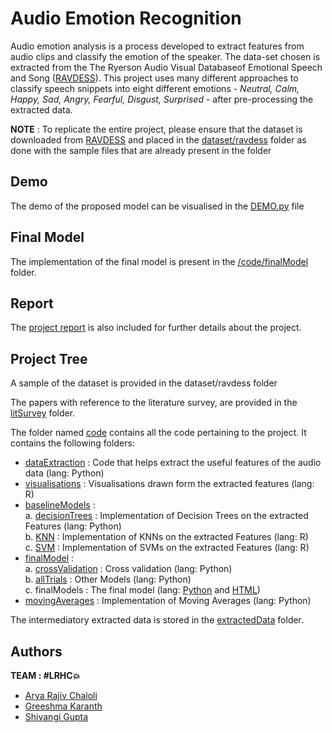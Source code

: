 # Audio Emotion Recognition

Audio emotion analysis is a process developed to extract features from audio clips and classify the emotion of the speaker. The data-set chosen is extracted from the The Ryerson Audio Visual Databaseof Emotional Speech and Song ([RAVDESS](https://www.kaggle.com/uwrfkaggler/ravdess-emotional-speech-audio)). This project uses many different approaches to classify speech snippets into eight different emotions - *Neutral, Calm, Happy, Sad, Angry, Fearful, Disgust, Surprised* - after pre-processing the extracted data.

**NOTE** : To replicate the entire project, please ensure that the dataset is downloaded from [RAVDESS](https://www.kaggle.com/uwrfkaggler/ravdess-emotional-speech-audio) and placed in the [dataset/ravdess](https://github.com/AryaRajivChaloli/Audio-Emotion-Recognition/tree/master/dataset/ravdess) folder as done with the sample files that are already present in the folder

## Demo

The demo of the proposed model can be visualised in the [DEMO.py](https://github.com/AryaRajivChaloli/Audio-Emotion-Recognition/tree/master/DEMO.py) file

## Final Model

The implementation of the final model is present in the [/code/finalModel](https://github.com/AryaRajivChaloli/Audio-Emotion-Recognition/tree/master/code/4_finalModel) folder.

## Report

The [project report](https://github.com/AryaRajivChaloli/Audio-Emotion-Recognition/tree/master/projectReport) is also included for further details about the project.

## Project Tree

A sample of the dataset is provided in the dataset/ravdess folder

The papers with reference to the literature survey, are provided in the [litSurvey](https://github.com/AryaRajivChaloli/Audio-Emotion-Recognition/tree/master/litSurvey) folder.

The folder named [code](https://github.com/AryaRajivChaloli/Audio-Emotion-Recognition/tree/master/code) contains all the code pertaining to the project.
It contains the following folders:
* [dataExtraction](https://github.com/AryaRajivChaloli/Audio-Emotion-Recognition/tree/master/code/1_dataExtraction) : Code that helps extract the useful features of the audio data (lang: Python)
* [visualisations](https://github.com/AryaRajivChaloli/Audio-Emotion-Recognition/tree/master/code/2_visualisations) : Visualisations drawn form the extracted features (lang: R)
* [baselineModels](https://github.com/AryaRajivChaloli/Audio-Emotion-Recognition/tree/master/code/3_baselineModels) : 
	<br>a. [decisionTrees](https://github.com/AryaRajivChaloli/Audio-Emotion-Recognition/tree/master/code/3_baselineModels/1_decisionTrees) : Implementation of Decision Trees on the extracted Features (lang: Python)
	<br>b. [KNN](https://github.com/AryaRajivChaloli/Audio-Emotion-Recognition/tree/master/code/3_baselineModels/2_KNN) : Implementation of KNNs on the extracted Features (lang: R)
	<br>c. [SVM](https://github.com/AryaRajivChaloli/Audio-Emotion-Recognition/tree/master/code/3_baselineModels/3_SVM) : Implementation of SVMs on the extracted Features (lang: R)
* [finalModel](https://github.com/AryaRajivChaloli/Audio-Emotion-Recognition/tree/master/code/4_finalModel) : 
	<br>a. [crossValidation](https://github.com/AryaRajivChaloli/Audio-Emotion-Recognition/blob/master/code/4_finalModel/1_crossValidation.py) : Cross validation (lang: Python)
	<br>b. [allTrials](https://github.com/AryaRajivChaloli/Audio-Emotion-Recognition/blob/master/code/4_finalModel/2_allTrials.py) : Other Models (lang: Python)
    <br>c. finalModels : The final model (lang: [Python](https://github.com/AryaRajivChaloli/Audio-Emotion-Recognition/blob/master/code/4_finalModel/3_finalModels.ipynb) and [HTML](https://github.com/AryaRajivChaloli/Audio-Emotion-Recognition/blob/master/code/4_finalModel/3_finalModels.html))
* [movingAverages](https://github.com/AryaRajivChaloli/Audio-Emotion-Recognition/tree/master/code/5_movingAverages) : Implementation of Moving Averages (lang: Python)

The intermediatory extracted data is stored in the [extractedData](https://github.com/AryaRajivChaloli/Audio-Emotion-Recognition/tree/master/extractedData) folder.

## Authors
**TEAM : #LRHC💥**
* [Arya Rajiv Chaloli](https://github.com/AryaRajivChaloli)
* [Greeshma Karanth](https://github.com/GreeshmaKaranth)
* [Shivangi Gupta](https://github.com/shivangi1299)
